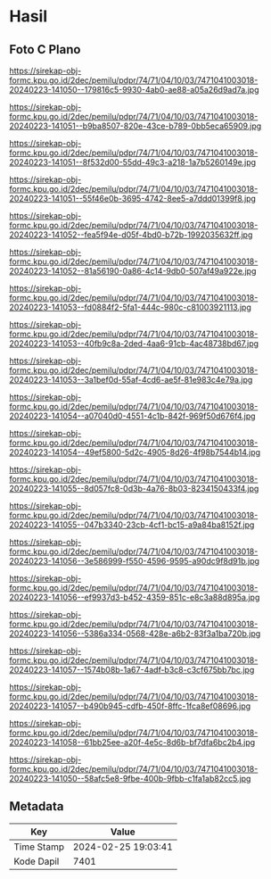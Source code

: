 # Hasil

## Foto C Plano

https://sirekap-obj-formc.kpu.go.id/2dec/pemilu/pdpr/74/71/04/10/03/7471041003018-20240223-141050--179816c5-9930-4ab0-ae88-a05a26d9ad7a.jpg

https://sirekap-obj-formc.kpu.go.id/2dec/pemilu/pdpr/74/71/04/10/03/7471041003018-20240223-141051--b9ba8507-820e-43ce-b789-0bb5eca65909.jpg

https://sirekap-obj-formc.kpu.go.id/2dec/pemilu/pdpr/74/71/04/10/03/7471041003018-20240223-141051--8f532d00-55dd-49c3-a218-1a7b5260149e.jpg

https://sirekap-obj-formc.kpu.go.id/2dec/pemilu/pdpr/74/71/04/10/03/7471041003018-20240223-141051--55f46e0b-3695-4742-8ee5-a7ddd01399f8.jpg

https://sirekap-obj-formc.kpu.go.id/2dec/pemilu/pdpr/74/71/04/10/03/7471041003018-20240223-141052--fea5f94e-d05f-4bd0-b72b-1992035632ff.jpg

https://sirekap-obj-formc.kpu.go.id/2dec/pemilu/pdpr/74/71/04/10/03/7471041003018-20240223-141052--81a56190-0a86-4c14-9db0-507af49a922e.jpg

https://sirekap-obj-formc.kpu.go.id/2dec/pemilu/pdpr/74/71/04/10/03/7471041003018-20240223-141053--fd0884f2-5fa1-444c-980c-c81003921113.jpg

https://sirekap-obj-formc.kpu.go.id/2dec/pemilu/pdpr/74/71/04/10/03/7471041003018-20240223-141053--40fb9c8a-2ded-4aa6-91cb-4ac48738bd67.jpg

https://sirekap-obj-formc.kpu.go.id/2dec/pemilu/pdpr/74/71/04/10/03/7471041003018-20240223-141053--3a1bef0d-55af-4cd6-ae5f-81e983c4e79a.jpg

https://sirekap-obj-formc.kpu.go.id/2dec/pemilu/pdpr/74/71/04/10/03/7471041003018-20240223-141054--a07040d0-4551-4c1b-842f-969f50d676f4.jpg

https://sirekap-obj-formc.kpu.go.id/2dec/pemilu/pdpr/74/71/04/10/03/7471041003018-20240223-141054--49ef5800-5d2c-4905-8d26-4f98b7544b14.jpg

https://sirekap-obj-formc.kpu.go.id/2dec/pemilu/pdpr/74/71/04/10/03/7471041003018-20240223-141055--8d057fc8-0d3b-4a76-8b03-8234150433f4.jpg

https://sirekap-obj-formc.kpu.go.id/2dec/pemilu/pdpr/74/71/04/10/03/7471041003018-20240223-141055--047b3340-23cb-4cf1-bc15-a9a84ba8152f.jpg

https://sirekap-obj-formc.kpu.go.id/2dec/pemilu/pdpr/74/71/04/10/03/7471041003018-20240223-141056--3e586999-f550-4596-9595-a90dc9f8d91b.jpg

https://sirekap-obj-formc.kpu.go.id/2dec/pemilu/pdpr/74/71/04/10/03/7471041003018-20240223-141056--ef9937d3-b452-4359-851c-e8c3a88d895a.jpg

https://sirekap-obj-formc.kpu.go.id/2dec/pemilu/pdpr/74/71/04/10/03/7471041003018-20240223-141056--5386a334-0568-428e-a6b2-83f3a1ba720b.jpg

https://sirekap-obj-formc.kpu.go.id/2dec/pemilu/pdpr/74/71/04/10/03/7471041003018-20240223-141057--1574b08b-1a67-4adf-b3c8-c3cf675bb7bc.jpg

https://sirekap-obj-formc.kpu.go.id/2dec/pemilu/pdpr/74/71/04/10/03/7471041003018-20240223-141057--b490b945-cdfb-450f-8ffc-1fca8ef08696.jpg

https://sirekap-obj-formc.kpu.go.id/2dec/pemilu/pdpr/74/71/04/10/03/7471041003018-20240223-141058--61bb25ee-a20f-4e5c-8d6b-bf7dfa6bc2b4.jpg

https://sirekap-obj-formc.kpu.go.id/2dec/pemilu/pdpr/74/71/04/10/03/7471041003018-20240223-141050--58afc5e8-9fbe-400b-9fbb-c1fa1ab82cc5.jpg


## Metadata

| Key        | Value               |
| ---------- | ------------------- |
| Time Stamp | 2024-02-25 19:03:41 |
| Kode Dapil | 7401                |



